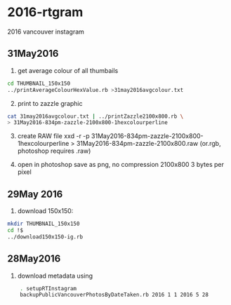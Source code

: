 # 2016-rtgram
2016 vancouver instagram 

## 31May2016

1. get average colour of all thumbails
```sh
cd THUMBNAIL_150x150
../printAverageColourHexValue.rb >31may2016avgcolour.txt
```
2. print to zazzle graphic
```sh
cat 31may2016avgcolour.txt | ../printZazzle2100x800.rb \
> 31May2016-834pm-zazzle-2100x800-1hexcolourperline
```

3. create RAW file
xxd -r -p 31May2016-834pm-zazzle-2100x800-1hexcolourperline >
31May2016-834pm-zazzle-2100x800.raw (or.rgb, photoshop requires .raw)

4. open in photoshop save as png, no compression 2100x800 3 bytes per pixel

## 29May 2016
1. download 150x150:
```sh
mkdir THUMBNAIL_150x150
cd !$
../download150x150-ig.rb
```

## 28May2016

1. download metadata using
```sh
    . setupRTInstagram
    backupPublicVancouverPhotosByDateTaken.rb 2016 1 1 2016 5 28
```
